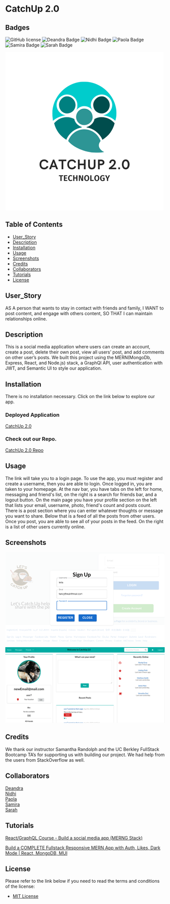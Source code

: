 # CatchUp 2.0

## Badges
![GitHub license](https://img.shields.io/badge/license-MIT-blue.svg)
![Deandra Badge](https://img.shields.io/badge/PM/Front-Deandra-red)
![Nidhi Badge](https://img.shields.io/badge/Login/Back-Nidhi-pink)
![Paola Badge](https://img.shields.io/badge/Front-Paola-orange)
![Samira Badge](https://img.shields.io/badge/Front/Back-Samira-purple)
![Sarah Badge](https://img.shields.io/badge/Front-Sarah-green)

![CatchUpLogo](./client/public/images/screenShots/Catchup%202.0.png)

## Table of Contents

- [User_Story](#user_story)
- [Description](#description)
- [Installation](#installation)
- [Usage](#usage)
- [Screenshots](#screenshots)
- [Credits](#credits)
- [Collaborators](#collaborators)
- [Tutorials](#tutorials)
- [License](#license)

## User_Story

AS A person that wants to stay in contact with friends and family,
I WANT to post content, and engage with others content,
SO THAT I can maintain relationships online.

## Description

This is a social media application where users can create an account, create a post, delete their own post, view all users’ post, and add comments on other user’s posts. We built this project using the MERN(MongoDb, Express, React, and Node.js) stack, a GraphQl API, user authentication with JWT, and Semantic UI to style our application.

## Installation

There is no installation necessary. Click on the link below to explore our app.

### Deployed Application

[CatchUp 2.0](https://catch-up-2-7cee2873119e.herokuapp.com/ )

### Check out our Repo.

[CatchUp 2.0 Repo](https://github.com/smokhadar/catch-up2)

## Usage

The link will take you to a login page. To use the app, you must register and create a username, then you are able to login.  Once logged in, you are taken to your homepage.  At the nav bar, you have tabs on the left for home, messaging and friend's list, on the right is a search for friends bar, and a logout button. On the main page you have your profile section on the left that lists your email, username, photo, friend's count and posts count.  There is a post section where you can enter whatever thoughts or message you want to share.  Below that is a feed of all the posts from other users.  Once you post, you are able to see all of your posts in the feed. On the right is a list of other users currently online. 

## Screenshots

![signUp](./client/public/images/screenShots/login.png)

![Home](./client/public/images/screenShots/home.png)


## Credits

We thank our instructor Samantha Randolph and the UC Berkley FullStack Bootcamp TA’s for supporting us with building our project. We had help from the users from StackOverflow as well.

## Collaborators

[Deandra](https://github.com/ddiedrick)  
[Nidhi](https://github.com/shahnidhi20)  
[Paola](https://github.com/perfectblue0)  
[Samira](https://github.com/smokhadar)     
[Sarah](https://github.com/minutemin)

## Tutorials
[React/GraphQL Course - Build a social media app (MERNG Stack)](https://www.youtube.com/watch?v=n1mdAPFq2Os&ab_channel=freeCodeCamp.org)

[Build a COMPLETE Fullstack Responsive MERN App with Auth, Likes, Dark Mode | React, MongoDB, MUI](https://www.youtube.com/watch?v=K8YELRmUb5o&ab_channel=EdRoh)

## License

Please refer to the link below if you need to read the terms and conditions of the license:
- [MIT License](https://opensource.org/licenses/MIT)





